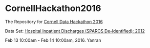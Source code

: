 # CornellHackathon2016
The Repository for [Cornell Data Hackathon 2016](https://datascience2016.splashthat.com)



Data Set: [Hospital Inpatient Discharges (SPARCS De-Identified): 2012](https://health.data.ny.gov/Health/Hospital-Inpatient-Discharges-SPARCS-De-Identified/u4ud-w55t)



Feb 13 10:00am - Feb 14 10:00am, 2016.
Yanran
